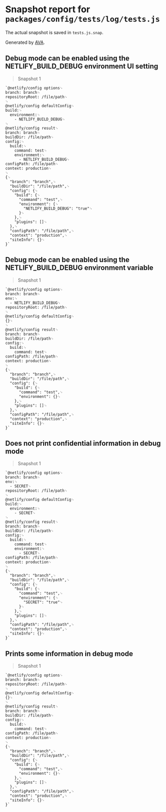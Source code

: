 # Snapshot report for `packages/config/tests/log/tests.js`

The actual snapshot is saved in `tests.js.snap`.

Generated by [AVA](https://ava.li).

## Debug mode can be enabled using the NETLIFY_BUILD_DEBUG environment UI setting

> Snapshot 1

    `@netlify/config options␊
    branch: branch␊
    repositoryRoot: /file/path␊
    ␊
    @netlify/config defaultConfig␊
    build:␊
      environment:␊
        - NETLIFY_BUILD_DEBUG␊
    ␊
    @netlify/config result␊
    branch: branch␊
    buildDir: /file/path␊
    config:␊
      build:␊
        command: test␊
        environment:␊
          - NETLIFY_BUILD_DEBUG␊
    configPath: /file/path␊
    context: production␊
    ␊
    {␊
      "branch": "branch",␊
      "buildDir": "/file/path",␊
      "config": {␊
        "build": {␊
          "command": "test",␊
          "environment": {␊
            "NETLIFY_BUILD_DEBUG": "true"␊
          }␊
        },␊
        "plugins": []␊
      },␊
      "configPath": "/file/path",␊
      "context": "production",␊
      "siteInfo": {}␊
    }`

## Debug mode can be enabled using the NETLIFY_BUILD_DEBUG environment variable

> Snapshot 1

    `@netlify/config options␊
    branch: branch␊
    env:␊
      - NETLIFY_BUILD_DEBUG␊
    repositoryRoot: /file/path␊
    ␊
    @netlify/config defaultConfig␊
    {}␊
    ␊
    @netlify/config result␊
    branch: branch␊
    buildDir: /file/path␊
    config:␊
      build:␊
        command: test␊
    configPath: /file/path␊
    context: production␊
    ␊
    {␊
      "branch": "branch",␊
      "buildDir": "/file/path",␊
      "config": {␊
        "build": {␊
          "command": "test",␊
          "environment": {}␊
        },␊
        "plugins": []␊
      },␊
      "configPath": "/file/path",␊
      "context": "production",␊
      "siteInfo": {}␊
    }`

## Does not print confidential information in debug mode

> Snapshot 1

    `@netlify/config options␊
    branch: branch␊
    env:␊
      - SECRET␊
    repositoryRoot: /file/path␊
    ␊
    @netlify/config defaultConfig␊
    build:␊
      environment:␊
        - SECRET␊
    ␊
    @netlify/config result␊
    branch: branch␊
    buildDir: /file/path␊
    config:␊
      build:␊
        command: test␊
        environment:␊
          - SECRET␊
    configPath: /file/path␊
    context: production␊
    ␊
    {␊
      "branch": "branch",␊
      "buildDir": "/file/path",␊
      "config": {␊
        "build": {␊
          "command": "test",␊
          "environment": {␊
            "SECRET": "true"␊
          }␊
        },␊
        "plugins": []␊
      },␊
      "configPath": "/file/path",␊
      "context": "production",␊
      "siteInfo": {}␊
    }`

## Prints some information in debug mode

> Snapshot 1

    `@netlify/config options␊
    branch: branch␊
    repositoryRoot: /file/path␊
    ␊
    @netlify/config defaultConfig␊
    {}␊
    ␊
    @netlify/config result␊
    branch: branch␊
    buildDir: /file/path␊
    config:␊
      build:␊
        command: test␊
    configPath: /file/path␊
    context: production␊
    ␊
    {␊
      "branch": "branch",␊
      "buildDir": "/file/path",␊
      "config": {␊
        "build": {␊
          "command": "test",␊
          "environment": {}␊
        },␊
        "plugins": []␊
      },␊
      "configPath": "/file/path",␊
      "context": "production",␊
      "siteInfo": {}␊
    }`

